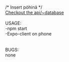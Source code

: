 ﻿/* Insert pöhinä */ <br />
[Checkout the api/~database](https://github.com/woltsu/my-database) <br />
<br />
USAGE: <br />
-npm start <br />
-Expo-client on phone <br />
<br />
<br />
BUGS: <br />
none

